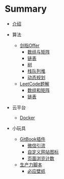 # Summary

* [介绍](README.md)

* 算法
  * [剑指Offer](算法/剑指Offer题解/README.md)
    * [数组与矩阵](算法/剑指Offer题解/01.数组与矩阵.md)
    * [链表](算法/剑指Offer题解/02.链表.md)
    * [树](算法/剑指Offer题解/03.树.md)
    * [栈队列堆](算法/剑指Offer题解/04.栈队列堆.md)
    * [动态规划](算法/剑指Offer题解/05.动态规划.md)
  * [LeetCode题解](算法/LeetCode题解/README.md)
    * [数组和矩阵](算法/LeetCode题解/01.数组.md)
    * [链表](算法/LeetCode题解/02.链表.md)

* 云平台
  * [Docker](云平台/01.Docker.md)

* 小玩具
  * [GitBook插件](小玩具/GitBook/README.md)
    * [微信引流](小玩具/GitBook/01.微信引流插件.md)
    * [自定义网站图标](小玩具/GitBook/02.自定义网站图标.md)
    * [页面浏览计数](小玩具/GitBook/03.页面浏览计数.md)
  * [生产力脚本](小玩具/生产力脚本/README.md)
    * [必应壁纸](小玩具/生产力脚本/01.必应壁纸.md)
